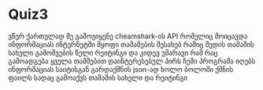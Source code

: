 # Quiz3
ვწერ ქართულად
მე გამოვიყენე cheamshark-ის API რომელიც მოიცავდა ინფორმაციას ინტერნეტში მყოფი თამაშების შესახებ რაშიც შედის თამაშის სახელი გამოშვების წელი რეიტინგი და კიდევ უმარავი რამ რაც გამოადგება ყველა თამშებით დაინტერესებულ პირს 
ჩემი პროგრამა იღებს ინფორმაციას საიტისგან გარდაქმნის json-ად ხოლო ბოლოში ქმნის ფაილს სადაც გამოაქვს თამაშის სახელი და რეიტინგი 
